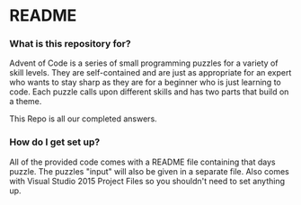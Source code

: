# README #

### What is this repository for? ###

Advent of Code is a series of small programming puzzles for a variety of skill levels. They are self-contained and are just as appropriate for an expert who wants to stay sharp as they are for a beginner who is just learning to code. Each puzzle calls upon different skills and has two parts that build on a theme.

This Repo is all our completed answers.

### How do I get set up? ###

All of the provided code comes with a README file containing that days puzzle. The puzzles "input" will also be given in a separate file.
Also comes with Visual Studio 2015 Project Files so you shouldn't need to set anything up. 